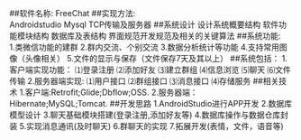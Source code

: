 ##软件名称:  FreeChat
##实现方法:  
            Androidstudio Mysql TCP传输及服务器
##系统设计
            设计系统概要结构
            软件功能模块结构
            数据库及表结构
            界面规范开发规范及相关的关键算法
##系统功能:  
            1.类微信功能的建群
            2.群内交流、个别交流
            3.数据分析统计等功能
            4.支持常用图像（头像相关）
            5.文件的显示与保存（文件保存7天及其以上）
##系统包括： 
            1.客户端实现功能：
                            ⑴登录注册
                            ⑵添加好友
                            ⑶建立群组
                            ⑷信息浏览
                            ⑸聊天
                            ⑹文件传输
            2.服务器端实现:
                            ⑴用户接口
                            ⑵群组接口
                            ⑶消息接口
                            ⑷存储服务
##相关技术
            1.客户端:Retrofit;Glide;Dbflow;OSS.
            2.服务器端：Hibernate;MySQL;Tomcat.
##开发思路
            1.AndroidStudio进行APP开发
            2.数据库模型设计
            3.聊天基础模块搭建(登录注册,添加好友等)
            4.数据库操作与数据仓库封装
            5.实现消息通讯(及时聊天)
            6.群聊天的实现
            7.拓展开发(表情，文件，语音等)
